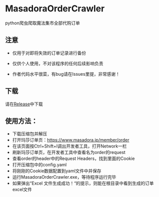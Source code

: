 # MasadoraOrderCrawler
python爬虫爬取魔法集市全部代购订单

## 注意
- 仅用于对即将失效的订单记录进行备份

- 仅供个人使用，不对该程序的任何后续影响负责

- 作者代码水平很菜，有bug请在Issues里提，非常感谢！

## 下载
请在[Release](https://github.com/GardenKitten/MasadoraOrderCrawler/releases/tag/ver1.0)中下载

## 使用方法：
- 下载压缩包并解压
- 打开玛莎订单页：https://www.masadora.jp/member/order
- 在该页面按Ctrl+Shift+I调出开发者工具，打开Network一栏
- 刷新玛莎订单页，在开发者工具中查看名为order的request
- 查看order的header中的Request Headers，找到里面的Cookie
- 打开压缩包中的config.yaml
- 将刚刚的Cookie数据配置到yaml文件中并保存
- 运行MasadoraOrderCrawler.exe，等待程序运行完毕
- 如果弹出“Excel 文件生成成功！“的提示，则能在根目录中看到生成的订单excel文件
